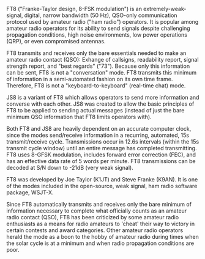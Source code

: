 FT8 ("Franke-Taylor design, 8-FSK modulation") is an extremely-weak-signal, digital, narrow bandwidth (50 Hz), QSO-only communication protocol used by amateur radio ("ham radio") operators. It is popular among amateur radio operators for its ability to send signals despite challenging propagation conditions, high noise environments, low power operations (QRP), or even compromised antennas.

FT8 transmits and receives only the bare essentials needed to make an amateur radio contact (QSO): Exhange of callsigns, readability report, signal strength report, and "best regards" ("73"). Because only this information can be sent, FT8 is not a "conversation" mode. FT8 transmits this minimum of information in a semi-automated fashion on its own time frame. Therefore, FT8 is not a "keyboard-to-keyboard" (real-time chat) mode.

JS8 is a variant of FT8 which allows operators to send more information and converse with each other. JS8 was created to allow the basic principles of FT8 to be applied to sending actual messages (instead of just the bare minimum QSO information that FT8 limits operators with).

Both FT8 and JS8 are heavily dependent on an accurate computer clock, since the modes send/receive information in a recurring, automated, 15s transmit/receive cycle. Transmissions occur in 12.6s intervals (within the 15s transmit cycle window) until an entire message has completed transmitting. FT8 uses 8-GFSK modulation, includes forward error correction (FEC), and has an effective data rate of 5 words per minute. FT8 transmissions can be decoded at S/N down to -21dB (very weak signal).

FT8 was developed by Joe Taylor (K1JT) and Steve Franke (K9AN). It is one of the modes included in the open-source, weak signal, ham radio software package, WSJT-X.

Since FT8 automatically transmits and receives only the bare minimum of information necessary to complete what officially counts as an amateur radio contact (QSO), FT8 has been criticized by some amateur radio enthusiasts as a means for radio amateurs to 'cheat' their way to victory in certain contests and award categories. Other amateur radio operators herald the mode as a boon to the hobby of amateur radio during times when the solar cycle is at a minimum and when radio propagation conditions are poor.